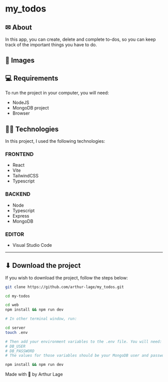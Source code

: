 # my_todos

## ✉ About

In this app, you can create, delete and complete to-dos, so you can keep track of the important things you have to do.

## 🌆 Images

## 💻 Requirements

To run the project in your computer, you will need:

- NodeJS
- MongoDB project
- Browser

## 👩‍💻 Technologies

In this project, I used the following technologies:

### FRONTEND

- React
- Vite
- TailwindCSS
- Typescript

### BACKEND

- Node
- Typescript
- Express
- MongoDB

### EDITOR

- Visual Studio Code

---

## ⬇ Download the project

If you wish to download the project, follow the steps below:

```bash
git clone https://github.com/arthur-lage/my_todos.git

cd my-todos

cd web
npm install && npm run dev

# In other terminal window, run:

cd server
touch .env

# Then add your environment variables to the .env file. You will need:
# DB_USER
# DB_PASSWORD
# The values for those variables should be your MongoDB user and password.

npm install && npm run dev
```

Made with 💜 by Arthur Lage
